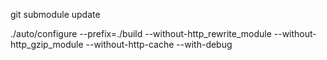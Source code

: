 git submodule update

./auto/configure --prefix=./build --without-http_rewrite_module --without-http_gzip_module --without-http-cache --with-debug
